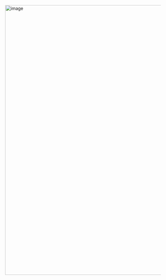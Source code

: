 <img width="871" alt="image" src="https://github.com/Meshkat-Shadik/AndroidVPNChecker/assets/31488481/9aa916f3-d4c0-493c-ab6d-68f5db6706bc">
​
